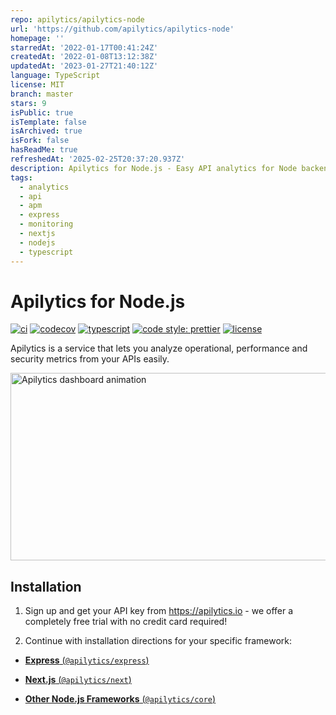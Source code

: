```yaml
---
repo: apilytics/apilytics-node
url: 'https://github.com/apilytics/apilytics-node'
homepage: ''
starredAt: '2022-01-17T00:41:24Z'
createdAt: '2022-01-08T13:12:38Z'
updatedAt: '2023-01-27T21:40:12Z'
language: TypeScript
license: MIT
branch: master
stars: 9
isPublic: true
isTemplate: false
isArchived: true
isFork: false
hasReadMe: true
refreshedAt: '2025-02-25T20:37:20.937Z'
description: Apilytics for Node.js - Easy API analytics for Node backends
tags:
  - analytics
  - api
  - apm
  - express
  - monitoring
  - nextjs
  - nodejs
  - typescript
---
```


# Apilytics for Node.js

[![ci](https://github.com/apilytics/apilytics-node/actions/workflows/ci.yml/badge.svg)](https://github.com/apilytics/apilytics-node/actions/workflows/ci.yml)
[![codecov](https://codecov.io/gh/apilytics/apilytics-node/branch/master/graph/badge.svg?token=K592YR52WQ)](https://codecov.io/gh/apilytics/apilytics-node)
[![typescript](https://badgen.net/badge/icon/typescript?icon=typescript&label&color=007acc)](https://www.typescriptlang.org)
[![code style: prettier](https://img.shields.io/badge/code_style-prettier-ff69b4.svg)](https://github.com/prettier/prettier)
[![license](https://img.shields.io/badge/license-MIT-green)](https://github.com/apilytics/apilytics-node/blob/master/LICENSE)

Apilytics is a service that lets you analyze operational, performance and security metrics from your APIs easily.

<img src="https://www.apilytics.io/mock-ups/time-frame.gif" alt="Apilytics dashboard animation" width="600" height="300" />

## Installation

1. Sign up and get your API key from https://apilytics.io - we offer a completely free trial with no credit card required!

2. Continue with installation directions for your specific framework:

- [**Express** (`@apilytics/express`)](./packages/express#readme)

- [**Next.js** (`@apilytics/next`)](./packages/next#readme)

- [**Other Node.js Frameworks** (`@apilytics/core`)](./packages/core#readme)
